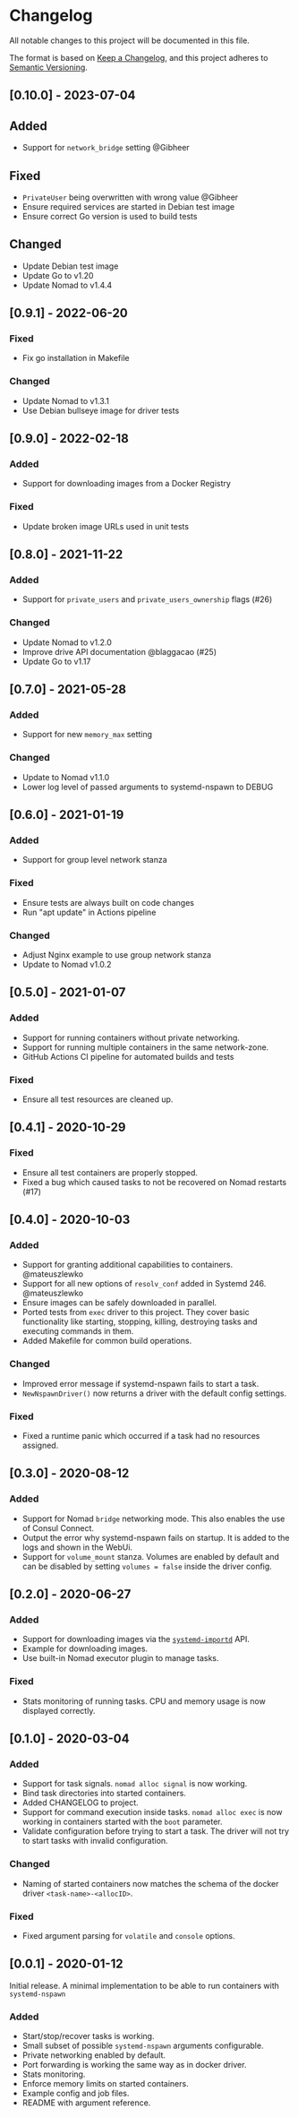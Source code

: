 # Changelog
All notable changes to this project will be documented in this file.

The format is based on [Keep a Changelog](https://keepachangelog.com/en/1.0.0/),
and this project adheres to [Semantic Versioning](https://semver.org/spec/v2.0.0.html).

## [0.10.0] - 2023-07-04
## Added
  - Support for `network_bridge` setting @Gibheer
## Fixed
  - `PrivateUser` being overwritten with wrong value @Gibheer
  - Ensure required services are started in Debian test image
  - Ensure correct Go version is used to build tests
## Changed
  - Update Debian test image
  - Update Go to v1.20
  - Update Nomad to v1.4.4

## [0.9.1] - 2022-06-20
### Fixed
  - Fix go installation in Makefile
### Changed
  - Update Nomad to v1.3.1
  - Use Debian bullseye image for driver tests

## [0.9.0] - 2022-02-18
### Added
  - Support for downloading images from a Docker Registry
### Fixed
  - Update broken image URLs used in unit tests
## [0.8.0] - 2021-11-22
### Added
  - Support for `private_users` and `private_users_ownership` flags (#26)
### Changed
  - Update Nomad to v1.2.0
  - Improve drive API documentation @blaggacao (#25)
  - Update Go to v1.17
## [0.7.0] - 2021-05-28
### Added
  - Support for new `memory_max` setting
### Changed
  - Update to Nomad v1.1.0
  - Lower log level of passed arguments to systemd-nspawn to DEBUG

## [0.6.0] - 2021-01-19
### Added
  - Support for group level network stanza
### Fixed
  - Ensure tests are always built on code changes
  - Run "apt update" in Actions pipeline
### Changed
  - Adjust Nginx example to use group network stanza
  - Update to Nomad v1.0.2

## [0.5.0] - 2021-01-07
### Added
  - Support for running containers without private networking.
  - Support for running multiple containers in the same network-zone.
  - GitHub Actions CI pipeline for automated builds and tests
### Fixed
  - Ensure all test resources are cleaned up.

## [0.4.1] - 2020-10-29
### Fixed
  - Ensure all test containers are properly stopped.
  - Fixed a bug which caused tasks to not be recovered on Nomad restarts (#17)

## [0.4.0] - 2020-10-03
### Added
  - Support for granting additional capabilities to containers. @mateuszlewko
  - Support for all new options of `resolv_conf` added in Systemd 246. @mateuszlewko
  - Ensure images can be safely downloaded in parallel.
  - Ported tests from `exec` driver to this project. They cover basic
    functionality like starting, stopping, killing, destroying tasks and
    executing commands in them.
  - Added Makefile for common build operations.
### Changed
  - Improved error message if systemd-nspawn fails to start a task.
  - `NewNspawnDriver()` now returns a driver with the default config settings.
### Fixed
  - Fixed a runtime panic which occurred if a task had no resources assigned.

## [0.3.0] - 2020-08-12
### Added
  - Support for Nomad `bridge` networking mode. This also enables the use of
    Consul Connect.
  - Output the error why systemd-nspawn fails on startup. It is added to the
    logs and shown in the WebUi.
  - Support for `volume_mount` stanza. Volumes are enabled by default and can be
    disabled by setting `volumes = false` inside the driver config.

## [0.2.0] - 2020-06-27
### Added
  - Support for downloading images via the
    [`systemd-importd`](https://www.freedesktop.org/wiki/Software/systemd/importd/)
    API.
  - Example for downloading images.
  - Use built-in Nomad executor plugin to manage tasks.
### Fixed
  - Stats monitoring of running tasks. CPU and memory usage is now displayed
    correctly.

## [0.1.0] - 2020-03-04
### Added
  - Support for task signals. `nomad alloc signal` is now working.
  - Bind task directories into started containers.
  - Added CHANGELOG to project.
  - Support for command execution inside tasks. `nomad alloc exec` is now
    working in containers started with the `boot` parameter.
  - Validate configuration before trying to start a task. The driver will
    not try to start tasks with invalid configuration.
### Changed
  - Naming of started containers now matches the schema of the docker driver
    `<task-name>-<allocID>`.
### Fixed
  - Fixed argument parsing for `volatile` and `console` options.

## [0.0.1] - 2020-01-12
Initial release. A minimal implementation to be able to run containers with
`systemd-nspawn`

### Added
  - Start/stop/recover tasks is working.
  - Small subset of possible `systemd-nspawn` arguments configurable.
  - Private networking enabled by default.
  - Port forwarding is working the same way as in docker driver.
  - Stats monitoring.
  - Enforce memory limits on started containers.
  - Example config and job files.
  - README with argument reference.

